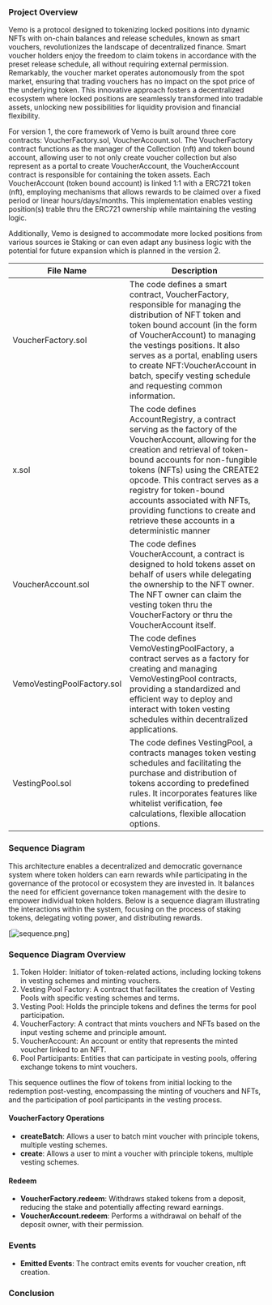 ### Project Overview
Vemo is a protocol designed to tokenizing locked positions into dynamic NFTs with on-chain balances and release schedules, known as smart vouchers, revolutionizes the landscape of decentralized finance. Smart voucher holders enjoy the freedom to claim tokens in accordance with the preset release schedule, all without requiring external permission. Remarkably, the voucher market operates autonomously from the spot market, ensuring that trading vouchers has no impact on the spot price of the underlying token. This innovative approach fosters a decentralized ecosystem where locked positions are seamlessly transformed into tradable assets, unlocking new possibilities for liquidity provision and financial flexibility.

For version 1, the core framework of Vemo is built around three core contracts: VoucherFactory.sol, VoucherAccount.sol. The VoucherFactory contract functions as the manager of the Collection (nft) and token bound account, allowing user to not only create voucher collection but also represent as a portal to create VoucherAccount, the VoucherAccount contract is responsible for containing the token assets. Each VoucherAccount (token bound account) is linked 1:1 with a ERC721 token (nft), employing mechanisms that allows rewards to be claimed over a fixed period or linear hours/days/months. This implementation enables vesting position(s) trable thru the ERC721 ownership while maintaining the vesting logic.

Additionally, Vemo is designed to accommodate more locked positions from various sources ie Staking or can even adapt any business logic with the potential for future expansion which is planned in the version 2.

File Name | Description
-- | --
VoucherFactory.sol | The code defines a smart contract, VoucherFactory, responsible for managing the distribution of NFT token and token bound account (in the form of VoucherAccount) to managing the vestings positions. It also serves as a portal, enabling users to create NFT:VoucherAccount in batch, specify vesting schedule and requesting common information.
x.sol | The code defines AccountRegistry, a contract serving as the factory of the VoucherAccount, allowing for the creation and retrieval of token-bound accounts for non-fungible tokens (NFTs) using the CREATE2 opcode. This contract serves as a registry for token-bound accounts associated with NFTs, providing functions to create and retrieve these accounts in a deterministic manner
VoucherAccount.sol | The code defines VoucherAccount, a contract is designed to hold tokens asset on behalf of users while delegating the ownership to the NFT owner. The NFT owner can claim the vesting token thru the VoucherFactory or thru the VoucherAccount itself.
VemoVestingPoolFactory.sol | The code defines VemoVestingPoolFactory, a contract serves as a factory for creating and managing VemoVestingPool contracts, providing a standardized and efficient way to deploy and interact with token vesting schedules within decentralized applications.
VestingPool.sol | The code defines VestingPool, a contracts manages token vesting schedules and facilitating the purchase and distribution of tokens according to predefined rules. It incorporates features like whitelist verification, fee calculations, flexible allocation options.

### Sequence Diagram

This architecture enables a decentralized and democratic governance system where token holders can earn rewards while participating in the governance of the protocol or ecosystem they are invested in. It balances the need for efficient governance token management with the desire to empower individual token holders.
Below is a sequence diagram illustrating the interactions within the system, focusing on the process of staking tokens, delegating voting power, and distributing rewards.



[![sequence.png](https://www.planttext.com/api/plantuml/png/TLCnRiCm3Dpr2i9xF-2XI9UWGri4HT2fYo0HiM1R2YGwQNvVobPIoLP7du_7koEq2oGzJUCWf2BduUXwjAzkqEX11cZcRrY0Hg0bGpVuma36dWxE3Vjvx3Pp4mmHX_IZDhCX_v7Sf3hqXUW2RVKM_4KfDragg0bhKgIuuS0XZJ9dcQYpZGmCZH1vzAVdIiWMtfpguUoDvQa1WU94-BPNGnrSKg307aOKogCap5L4fRPoJmiVU8MYnaL6RzqLJRNmRZZPPG6hXa1QdLcNOwn8h0fduMmFszaVOMHbDd3FKzHUcIy9xVfEWx4zQcukQWknliswZqeiZS5ubi0VrKbxIbV8ouqgA-4YoZzTFYn_eaOS7zULnBsvCtFlZPBX0-_GQdutlm00)]


### Sequence Diagram Overview
1. Token Holder: Initiator of token-related actions, including locking tokens in vesting schemes and minting vouchers.
2. Vesting Pool Factory: A contract that facilitates the creation of Vesting Pools with specific vesting schemes and terms.
3. Vesting Pool: Holds the principle tokens and defines the terms for pool participation.
4. VoucherFactory: A contract that mints vouchers and NFTs based on the input vesting scheme and principle amount.
5. VoucherAccount: An account or entity that represents the minted voucher linked to an NFT.
6. Pool Participants: Entities that can participate in vesting pools, offering exchange tokens to mint vouchers.


This sequence outlines the flow of tokens from initial locking to the redemption post-vesting, encompassing the minting of vouchers and NFTs, and the participation of pool participants in the vesting process.

#### VoucherFactory Operations

- **createBatch**: Allows a user to batch mint voucher with principle tokens, multiple vesting schemes.
- **create**: Allows a user to mint a voucher with principle tokens, multiple vesting schemes.

#### Redeem

- **VoucherFactory.redeem**: Withdraws staked tokens from a deposit, reducing the stake and potentially affecting reward earnings.
- **VoucherAccount.redeem**: Performs a withdrawal on behalf of the deposit owner, with their permission.

### Events

- **Emitted Events**: The contract emits events for voucher creation, nft creation.


### Conclusion
